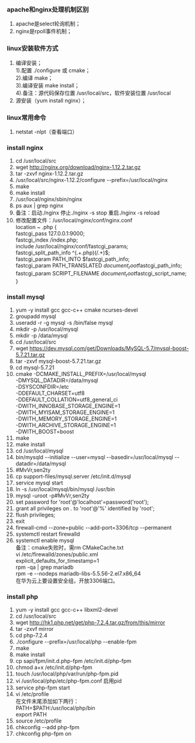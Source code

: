 ### apache和nginx处理机制区别
1. apache是select轮询机制；  
2. nginx是rpoll事件机制；
### linux安装软件方式
1. 编译安装；  
1).配置 ./configure 或 cmake；  
2).编译 make；  
3).编译安装 make install；  
4).备注：源代码保存位置 /usr/local/src，软件安装位置 /usr/local
2. 源安装（yum install nginx）；
### linux常用命令
1. netstat -nlpt（查看端口）
### install nginx
1. cd /usr/local/src
2. wget http://nginx.org/download/nginx-1.12.2.tar.gz  
3. tar -zxvf nginx-1.12.2.tar.gz  
4. /usr/local/src/nginx-1.12.2/configure --prefix=/usr/local/nginx
5. make
6. make install
7. /usr/local/nginx/sbin/nginx 
8. ps aux | grep nginx  
9. 备注：启动./nginx 停止./nginx -s stop 重启./nginx -s reload  
10. 修改配置文件：/usr/local/nginx/conf/nginx.conf  
location ~ \.php {  
fastcgi_pass    127.0.0.1:9000;  
fastcgi_index   /index.php;  
include         /usr/local/nginx/conf/fastcgi_params;  
fastcgi_split_path_info            ^(.+\.php)(/.+)$;  
fastcgi_param   PATH_INTO          $fastcgi_path_info;  
fastcgi_param   PATH_TRANSLATED    $document_root$fastcgi_path_info;  
fastcgi_param   SCRIPT_FILENAME    $document_root$fastcgi_script_name;  
}
### install mysql
1. yum -y install gcc gcc-c++ cmake ncurses-devel  
2. groupadd mysql  
3. useradd -r -g mysql -s /bin/false mysql  
4. mkdir -p /usr/local/mysql  
5. mkdir -p /data/mysql  
6. cd /usr/local/src  
7. wget https://dev.mysql.com/get/Downloads/MySQL-5.7/mysql-boost-5.7.21.tar.gz  
8. tar -zxvf mysql-boost-5.7.21.tar.gz  
9. cd mysql-5.7.21  
10. cmake -DCMAKE_INSTALL_PREFIX=/usr/local/mysql \
-DMYSQL_DATADIR=/data/mysql \
-DSYSCONFDIR=/etc \
-DDEFAULT_CHARSET=utf8 \
-DDEFAULT_COLLATION=utf8_general_ci \
-DWITH_INNOBASE_STORAGE_ENGINE=1 \
-DWITH_MYISAM_STORAGE_ENGINE=1 \
-DWITH_MEMORY_STORAGE_ENGINE=1 \
-DWITH_ARCHIVE_STORAGE_ENGINE=1 \
-DWITH_BOOST=boost  
11. make
12. make install  
13. cd /usr/local/mysql  
14. bin/mysqld --initialize --user=mysql --basedir=/usr/local/mysql --datadir=/data/mysql  
15. #MvVr,sen2ty  
16. cp support-files/mysql.server /etc/init.d/mysql  
17. service mysql start  
18. ln -s /usr/local/mysql/bin/mysql /usr/bin  
19. mysql -uroot -p#MvVr,sen2ty  
20. set password for 'root'@'localhost'=password('root');  
21. grant all privileges on *.* to 'root'@'%' identified by 'root';  
22. flush privileges;  
23. exit  
24. firewall-cmd --zone=public --add-port=3306/tcp --permanent  
25. systemctl restart firewalld  
26. systemctl enable mysql  
备注：cmake失败时，需rm CMakeCache.txt   
vi /etc/firewalld/zones/public.xml  
explicit_defaults_for_timestamp=1  
rpm -qa | grep mariadb  
rpm -e --nodeps mariadb-libs-5.5.56-2.el7.x86_64  
在华为云上要设置安全组，开放3306端口。  
### install php
1. yum -y install gcc gcc-c++ libxml2-devel 
2. cd /usr/local/src  
3. wget http://hk1.php.net/get/php-7.2.4.tar.gz/from/this/mirror  
4. tar -zxvf mirror  
5. cd php-7.2.4  
6. ./configure --prefix=/usr/local/php --enable-fpm  
7. make  
8. make install  
9. cp sapi/fpm/init.d.php-fpm /etc/init.d/php-fpm  
10. chmod a+x /etc/init.d/php-fpm  
11. touch /usr/local/php/var/run/php-fpm.pid  
12. vi /usr/local/php/etc/php-fpm.conf 启用pid
13. service php-fpm start
14. vi /etc/profile  
    在文件末尾添加如下两行：  
    PATH=$PATH:/usr/local/php/bin  
    export PATH  
15. source /etc/profile  
16. chkconfig --add php-fpm  
17. chkconfig php-fpm on
